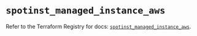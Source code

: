 # `spotinst_managed_instance_aws`

Refer to the Terraform Registry for docs: [`spotinst_managed_instance_aws`](https://registry.terraform.io/providers/spotinst/spotinst/1.218.1/docs/resources/managed_instance_aws).

